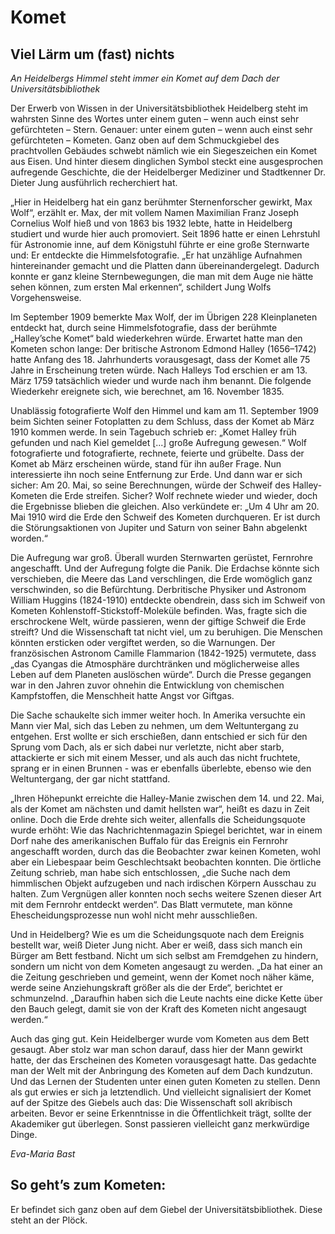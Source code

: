 # Komet

## Viel Lärm um (fast) nichts

*An Heidelbergs Himmel steht immer ein Komet auf dem Dach der Universitätsbibliothek*

Der Erwerb von Wissen in der Universitätsbibliothek Heidelberg steht im wahrsten Sinne des Wortes unter einem guten – wenn auch einst sehr gefürchteten – Stern. Genauer: unter einem guten – wenn auch einst sehr gefürchteten – Kometen. Ganz oben auf dem Schmuckgiebel des prachtvollen Gebäudes schwebt nämlich wie ein Siegeszeichen ein Komet aus Eisen. Und hinter diesem dinglichen Symbol steckt eine ausgesprochen aufregende Geschichte, die der Heidelberger Mediziner und Stadtkenner Dr. Dieter Jung ausführlich recherchiert hat.

„Hier in Heidelberg hat ein ganz berühmter Sternenforscher gewirkt, Max Wolf“, erzählt er. Max, der mit vollem Namen Maximilian Franz Joseph Cornelius Wolf hieß und von 1863 bis 1932 lebte, hatte in Heidelberg studiert und wurde hier auch promoviert. Seit 1896 hatte er einen Lehrstuhl für Astronomie inne, auf dem Königstuhl führte er eine große Sternwarte und: Er entdeckte die Himmelsfotografie. „Er hat unzählige Aufnahmen hintereinander gemacht und die Platten dann übereinandergelegt. Dadurch konnte er ganz kleine Sternbewegungen, die man mit dem Auge nie hätte sehen können, zum ersten Mal erkennen“, schildert Jung Wolfs Vorgehensweise.

Im September 1909 bemerkte Max Wolf, der im Übrigen 228 Kleinplaneten entdeckt hat, durch seine Himmelsfotografie, dass der berühmte „Halley’sche Komet“ bald wiederkehren würde. Erwartet hatte man den Kometen schon lange: Der britische Astronom Edmond Halley (1656–1742) hatte Anfang des 18. Jahrhunderts vorausgesagt, dass der Komet alle 75 Jahre in Erscheinung treten würde. Nach Halleys Tod erschien er am 13. März 1759 tatsächlich wieder und wurde nach ihm benannt. Die folgende Wiederkehr ereignete sich, wie berechnet, am 16. November 1835.

Unablässig fotografierte Wolf den Himmel und kam am 11. September 1909 beim Sichten seiner Fotoplatten zu dem Schluss, dass der Komet ab März 1910 kommen werde. In sein Tagebuch schrieb er: „Komet Halley früh gefunden und nach Kiel gemeldet [...] große Aufregung gewesen.“ Wolf fotografierte und fotografierte, rechnete, feierte und grübelte. Dass der Komet ab März erscheinen würde, stand für ihn außer Frage. Nun interessierte ihn noch seine Entfernung zur Erde. Und dann war er sich sicher: Am 20. Mai, so seine Berechnungen, würde der Schweif des Halley-Kometen die Erde streifen. Sicher? Wolf rechnete wieder und wieder, doch die Ergebnisse blieben die gleichen. Also verkündete er: „Um 4 Uhr am 20. Mai 1910 wird die Erde den Schweif des Kometen durchqueren. Er ist durch die Störungsaktionen von Jupiter und Saturn von seiner Bahn abgelenkt worden.“

Die Aufregung war groß. Überall wurden Sternwarten gerüstet, Fernrohre angeschafft. Und der Aufregung folgte die Panik. Die Erdachse könnte sich verschieben, die Meere das Land verschlingen, die Erde womöglich ganz verschwinden, so die Befürchtung. Derbritische Physiker und Astronom William Huggins (1824-1910) entdeckte obendrein, dass sich im Schweif von Kometen Kohlenstoff-Stickstoff-Moleküle befinden. Was, fragte sich die erschrockene Welt, würde passieren, wenn der giftige Schweif die Erde streift? Und die Wissenschaft tat nicht viel, um zu beruhigen. Die Menschen könnten ersticken oder vergiftet werden, so die Warnungen. Der französischen Astronom Camille Flammarion (1842-1925) vermutete, dass „das Cyangas die Atmosphäre durchtränken und möglicherweise alles Leben auf dem Planeten auslöschen würde“. Durch die Presse gegangen war in den Jahren zuvor ohnehin die Entwicklung von chemischen Kampfstoffen, die Menschheit hatte Angst vor Giftgas.

Die Sache schaukelte sich immer weiter hoch. In Amerika versuchte ein Mann vier Mal, sich das Leben zu nehmen, um dem Weltuntergang zu entgehen. Erst wollte er sich erschießen, dann entschied er sich für den Sprung vom Dach, als er sich dabei nur verletzte, nicht aber starb, attackierte er sich mit einem Messer, und als auch das nicht fruchtete, sprang er in einen Brunnen - was er ebenfalls überlebte, ebenso wie den Weltuntergang, der gar nicht stattfand.

„Ihren Höhepunkt erreichte die Halley-Manie zwischen dem 14. und 22. Mai, als der Komet am nächsten und damit hellsten war“, heißt es dazu in Zeit online. Doch die Erde drehte sich weiter, allenfalls die Scheidungsquote wurde erhöht: Wie das Nachrichtenmagazin Spiegel berichtet, war in einem Dorf nahe des amerikanischen Buffalo für das Ereignis ein Fernrohr angeschafft worden, durch das die Beobachter zwar keinen Kometen, wohl aber ein Liebespaar beim Geschlechtsakt beobachten konnten. Die örtliche Zeitung schrieb, man habe sich entschlossen, „die Suche nach dem himmlischen Objekt aufzugeben und nach irdischen Körpern Ausschau zu halten. Zum Vergnügen aller konnten noch sechs weitere Szenen dieser Art mit dem Fernrohr entdeckt werden“. Das Blatt vermutete, man könne Ehescheidungsprozesse nun wohl nicht mehr ausschließen.

Und in Heidelberg? Wie es um die Scheidungsquote nach dem Ereignis bestellt war, weiß Dieter Jung nicht. Aber er weiß, dass sich manch ein Bürger am Bett festband. Nicht um sich selbst am Fremdgehen zu hindern, sondern um nicht von dem Kometen angesaugt zu werden. „Da hat einer an die Zeitung geschrieben und gemeint, wenn der Komet noch näher käme, werde seine Anziehungskraft größer als die der Erde“, berichtet er schmunzelnd. „Daraufhin haben sich die Leute nachts eine dicke Kette über den Bauch gelegt, damit sie von der Kraft des Kometen nicht angesaugt werden.“ 

Auch das ging gut. Kein Heidelberger wurde vom Kometen aus dem Bett gesaugt. Aber stolz war man schon darauf, dass hier der Mann gewirkt hatte, der das Erscheinen des Kometen vorausgesagt hatte. Das gedachte man der Welt mit der Anbringung des Kometen auf dem Dach kundzutun. Und das Lernen der Studenten unter einen guten Kometen zu stellen. Denn als gut erwies er sich ja letztendlich. Und vielleicht signalisiert der Komet auf der Spitze des Giebels auch das: Die Wissenschaft soll akribisch arbeiten. Bevor er seine Erkenntnisse in die Öffentlichkeit trägt, sollte der Akademiker gut überlegen. Sonst passieren vielleicht ganz merkwürdige Dinge.

*Eva-Maria Bast*

## So geht’s zum Kometen:

Er befindet sich ganz oben auf dem Giebel der Universitätsbibliothek. Diese steht an der Plöck. 